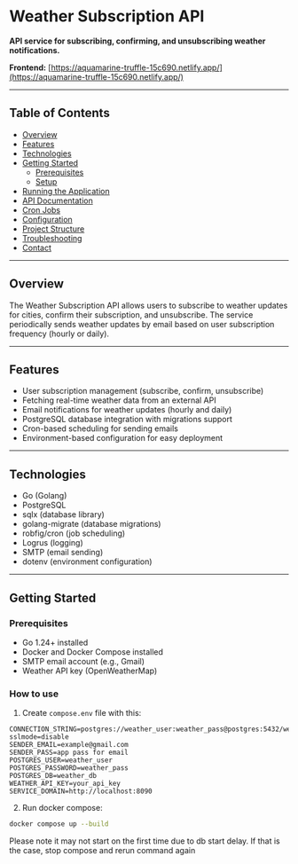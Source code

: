 # Weather Subscription API

**API service for subscribing, confirming, and unsubscribing weather notifications.**

**Frontend:** [https://aquamarine-truffle-15c690.netlify.app/](https://aquamarine-truffle-15c690.netlify.app/)

---

## Table of Contents

- [Overview](#overview)
- [Features](#features)
- [Technologies](#technologies)
- [Getting Started](#getting-started)
    - [Prerequisites](#prerequisites)
    - [Setup](#setup)
- [Running the Application](#running-the-application)
- [API Documentation](#api-documentation)
- [Cron Jobs](#cron-jobs)
- [Configuration](#configuration)
- [Project Structure](#project-structure)
- [Troubleshooting](#troubleshooting)
- [Contact](#contact)

---

## Overview

The Weather Subscription API allows users to subscribe to weather updates for cities, confirm their subscription, and unsubscribe. The service periodically sends weather updates by email based on user subscription frequency (hourly or daily).

---

## Features

- User subscription management (subscribe, confirm, unsubscribe)
- Fetching real-time weather data from an external API
- Email notifications for weather updates (hourly and daily)
- PostgreSQL database integration with migrations support
- Cron-based scheduling for sending emails
- Environment-based configuration for easy deployment

---

## Technologies

- Go (Golang)
- PostgreSQL
- sqlx (database library)
- golang-migrate (database migrations)
- robfig/cron (job scheduling)
- Logrus (logging)
- SMTP (email sending)
- dotenv (environment configuration)

---

## Getting Started

### Prerequisites

- Go 1.24+ installed
- Docker and Docker Compose installed
- SMTP email account (e.g., Gmail)
- Weather API key (OpenWeatherMap)

### How to use

1. Create `compose.env` file with this: 
```.env
CONNECTION_STRING=postgres://weather_user:weather_pass@postgres:5432/weather_db?sslmode=disable
SENDER_EMAIL=example@gmail.com
SENDER_PASS=app pass for email
POSTGRES_USER=weather_user
POSTGRES_PASSWORD=weather_pass
POSTGRES_DB=weather_db
WEATHER_API_KEY=your_api_key
SERVICE_DOMAIN=http://localhost:8090
```
2. Run docker compose:
```bash
docker compose up --build
```
Please note it may not start on the first time due to db start delay. If that is the case, stop compose and rerun command again

